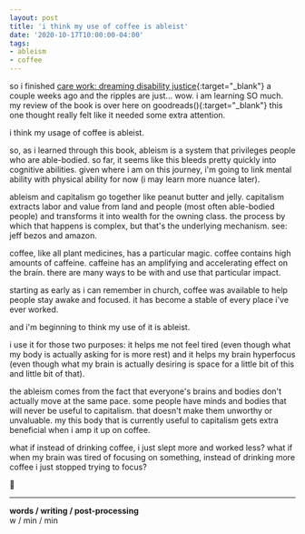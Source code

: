 ```yaml
---
layout: post
title: 'i think my use of coffee is ableist'
date: '2020-10-17T10:00:00-04:00'
tags:
- ableism
- coffee
---  
```


so i finished [care work: dreaming disability justice](){:target="_blank"} a couple weeks ago and the ripples are just... wow. i am learning SO much. my review of the book is over here on goodreads(){:target="_blank"} this one thought really felt like it needed some extra attention. 

i think my usage of coffee is ableist. 

so, as i learned through this book, ableism is a system that privileges people who are able-bodied. so far, it seems like this bleeds pretty quickly into cognitive abilities. given where i am on this journey, i'm going to link mental ability with physical ability for now (i may learn more nuance later). 

ableism and capitalism go together like peanut butter and jelly. capitalism extracts labor and value from land and people (most often able-bodied people) and transforms it into wealth for the owning class. the process by which that happens is complex, but that's the underlying mechanism. see: jeff bezos and amazon. 

coffee, like all plant medicines, has a particular magic. coffee contains high amounts of caffeine. caffeine has an amplifying and accelerating effect on the brain. there are many ways to be with and use that particular impact. 

starting as early as i can remember in church, coffee was available to help people stay awake and focused. it has become a stable of every place i've ever worked. 

and i'm beginning to think my use of it is ableist.

i use it for those two purposes: it helps me not feel tired (even though what my body is actually asking for is more rest) and it helps my brain hyperfocus (even though what my brain is actually desiring is space for a little bit of this and little bit of that). 

the ableism comes from the fact that everyone's brains and bodies don't actually move at the same pace. some people have minds and bodies that will never be useful to capitalism. that doesn't make them unworthy or unvaluable. my this body that is currently useful to capitalism gets extra beneficial when i amp it up on coffee. 

what if instead of drinking coffee, i just slept more and worked less? what if when my brain was tired of focusing on something, instead of drinking more coffee i just stopped trying to focus? 

🤔


---

<!-- {:target="_blank"} -->

<!-- hyperlink bank -->


<!-- &#042; = asterisk -->
<!-- &#039; = single quote '-->

**words / writing / post-processing**  
w / min / min

